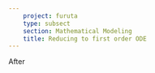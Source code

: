 ```yaml
---
    project: furuta
    type: subsect
    section: Mathematical Modeling
    title: Reducing to first order ODE
---
```


After


